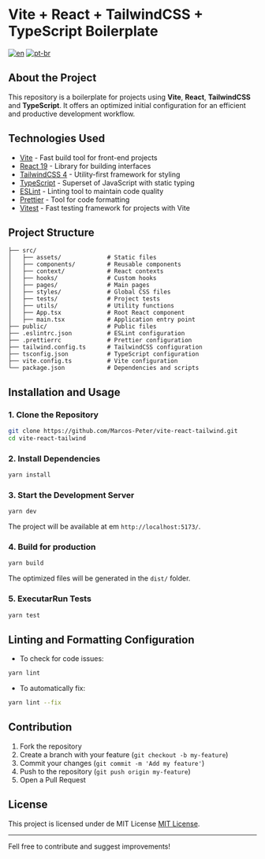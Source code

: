 # Vite + React + TailwindCSS + TypeScript Boilerplate

[![en](https://img.shields.io/badge/lang-en-red.svg)](https://github.com/Marcos-Peter/vite-react-tailwind-boilerplate/README.md)
[![pt-br](https://img.shields.io/badge/lang-pt--br-green.svg)](https://github.com/Marcos-Peter/vite-react-tailwind-boilerplate/README.pt-br.md)

## About the Project

This repository is a boilerplate for projects using **Vite**, **React**, **TailwindCSS** and **TypeScript**. It offers an optimized initial configuration for an efficient and productive development workflow.

## Technologies Used

- [Vite](https://vitejs.dev/) - Fast build tool for front-end projects
- [React 19](https://react.dev/) - Library for building interfaces
- [TailwindCSS 4](https://tailwindcss.com/) - Utility-first framework for styling
- [TypeScript](https://www.typescriptlang.org/) - Superset of JavaScript with static typing
- [ESLint](https://eslint.org/) - Linting tool to maintain code quality
- [Prettier](https://prettier.io/) - Tool for code formatting
- [Vitest](https://vitest.dev/) - Fast testing framework for projects with Vite

## Project Structure

```
├── src/
│   ├── assets/             # Static files
│   ├── components/         # Reusable components
│   ├── context/            # React contexts
│   ├── hooks/              # Custom hooks
│   ├── pages/              # Main pages
│   ├── styles/             # Global CSS files
│   ├── tests/              # Project tests
│   ├── utils/              # Utility functions
│   ├── App.tsx             # Root React component
│   ├── main.tsx            # Application entry point
├── public/                 # Public files
├── .eslintrc.json          # ESLint configuration
├── .prettierrc             # Prettier configuration
├── tailwind.config.ts      # TailwindCSS configuration
├── tsconfig.json           # TypeScript configuration
├── vite.config.ts          # Vite configuration
└── package.json            # Dependencies and scripts
```

## Installation and Usage

### 1. Clone the Repository

```sh
git clone https://github.com/Marcos-Peter/vite-react-tailwind.git
cd vite-react-tailwind
```

### 2. Install Dependencies

```sh
yarn install
```

### 3. Start the Development Server

```sh
yarn dev
```

The project will be available at em `http://localhost:5173/`.

### 4. Build for production

```sh
yarn build
```

The optimized files will be generated in the `dist/` folder.

### 5. ExecutarRun Tests

```sh
yarn test
```

## Linting and Formatting Configuration

- To check for code issues:

```sh
yarn lint
```

- To automatically fix:

```sh
yarn lint --fix
```

## Contribution

1. Fork the repository
2. Create a branch with your feature (`git checkout -b my-feature`)
3. Commit your changes (`git commit -m 'Add my feature'`)
4. Push to the repository (`git push origin my-feature`)
5. Open a Pull Request

## License

This project is licensed under de MIT License [MIT License](LICENSE).

---

Fell free to contribute and suggest improvements!
